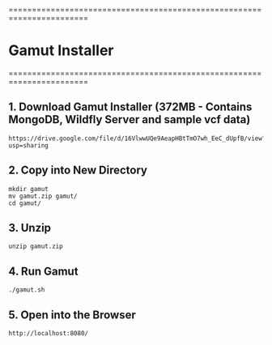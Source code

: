 =======================================================================
# Gamut Installer
=======================================================================


## 1. Download Gamut Installer (372MB - Contains MongoDB, Wildfly Server and sample vcf data) 

    
    https://drive.google.com/file/d/16VlwwUQe9AeapHBtTmO7wh_EeC_dUpfB/view?usp=sharing
   
## 2. Copy into New Directory  
   
    mkdir gamut
    mv gamut.zip gamut/
    cd gamut/
    
## 3. Unzip  
   
    unzip gamut.zip  
   
## 4. Run Gamut   
    
    ./gamut.sh

## 5. Open into the Browser
    
    http://localhost:8080/
